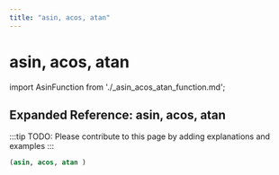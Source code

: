 ```yaml
---
title: "asin, acos, atan"
---
```


# asin, acos, atan

import AsinFunction from './_asin_acos_atan_function.md';

<AsinFunction />

## Expanded Reference: asin, acos, atan

:::tip
TODO: Please contribute to this page by adding explanations and examples
:::

```lisp
(asin, acos, atan )
```
